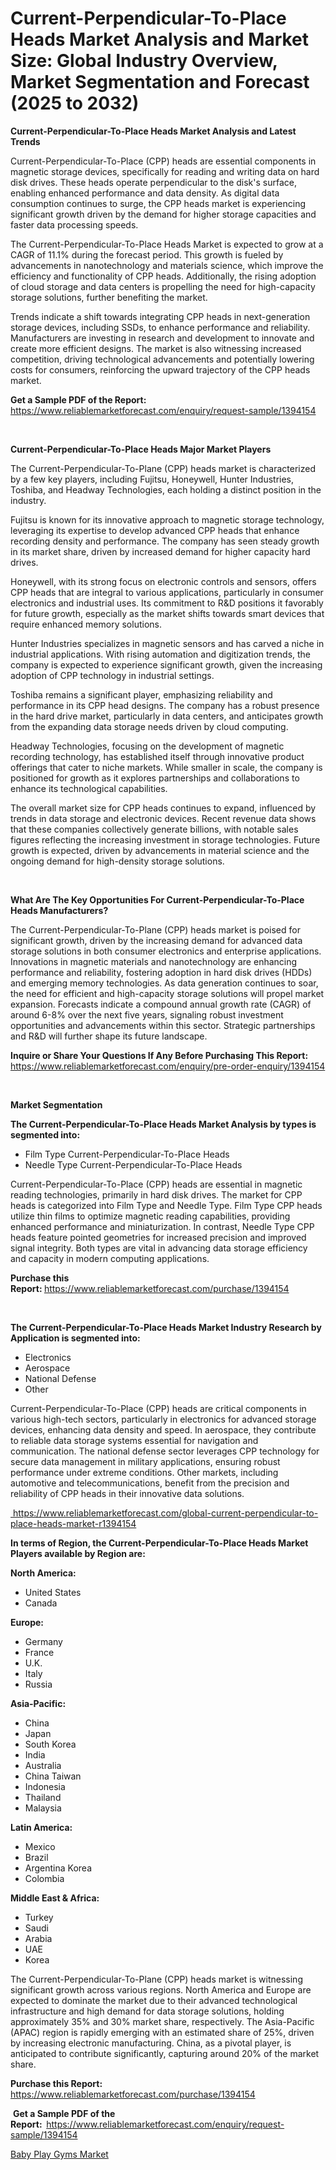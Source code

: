 <p><h1>Current-Perpendicular-To-Place Heads Market Analysis and Market Size: Global Industry Overview, Market Segmentation and Forecast (2025 to 2032)</h1></p><p><strong>Current-Perpendicular-To-Place Heads Market Analysis and Latest Trends</strong></p>
<p><p>Current-Perpendicular-To-Place (CPP) heads are essential components in magnetic storage devices, specifically for reading and writing data on hard disk drives. These heads operate perpendicular to the disk's surface, enabling enhanced performance and data density. As digital data consumption continues to surge, the CPP heads market is experiencing significant growth driven by the demand for higher storage capacities and faster data processing speeds.</p><p>The Current-Perpendicular-To-Place Heads Market is expected to grow at a CAGR of 11.1% during the forecast period. This growth is fueled by advancements in nanotechnology and materials science, which improve the efficiency and functionality of CPP heads. Additionally, the rising adoption of cloud storage and data centers is propelling the need for high-capacity storage solutions, further benefiting the market.</p><p>Trends indicate a shift towards integrating CPP heads in next-generation storage devices, including SSDs, to enhance performance and reliability. Manufacturers are investing in research and development to innovate and create more efficient designs. The market is also witnessing increased competition, driving technological advancements and potentially lowering costs for consumers, reinforcing the upward trajectory of the CPP heads market.</p></p>
<p><strong>Get a Sample PDF of the Report:&nbsp;</strong> <a href="https://www.reliablemarketforecast.com/enquiry/request-sample/1394154?utm_campaign=2397&utm_medium=2&utm_source=Github&utm_content=ia&utm_term=22032025&utm_id=current-perpendicular-to-place-heads">https://www.reliablemarketforecast.com/enquiry/request-sample/1394154</a></p>
<p>&nbsp;</p>
<p><strong>Current-Perpendicular-To-Place Heads Major Market Players</strong></p>
<p><p>The Current-Perpendicular-To-Plane (CPP) heads market is characterized by a few key players, including Fujitsu, Honeywell, Hunter Industries, Toshiba, and Headway Technologies, each holding a distinct position in the industry.</p><p>Fujitsu is known for its innovative approach to magnetic storage technology, leveraging its expertise to develop advanced CPP heads that enhance recording density and performance. The company has seen steady growth in its market share, driven by increased demand for higher capacity hard drives.</p><p>Honeywell, with its strong focus on electronic controls and sensors, offers CPP heads that are integral to various applications, particularly in consumer electronics and industrial uses. Its commitment to R&D positions it favorably for future growth, especially as the market shifts towards smart devices that require enhanced memory solutions.</p><p>Hunter Industries specializes in magnetic sensors and has carved a niche in industrial applications. With rising automation and digitization trends, the company is expected to experience significant growth, given the increasing adoption of CPP technology in industrial settings.</p><p>Toshiba remains a significant player, emphasizing reliability and performance in its CPP head designs. The company has a robust presence in the hard drive market, particularly in data centers, and anticipates growth from the expanding data storage needs driven by cloud computing.</p><p>Headway Technologies, focusing on the development of magnetic recording technology, has established itself through innovative product offerings that cater to niche markets. While smaller in scale, the company is positioned for growth as it explores partnerships and collaborations to enhance its technological capabilities.</p><p>The overall market size for CPP heads continues to expand, influenced by trends in data storage and electronic devices. Recent revenue data shows that these companies collectively generate billions, with notable sales figures reflecting the increasing investment in storage technologies. Future growth is expected, driven by advancements in material science and the ongoing demand for high-density storage solutions.</p></p>
<p>&nbsp;</p>
<p><strong>What Are The Key Opportunities For Current-Perpendicular-To-Place Heads Manufacturers?</strong></p>
<p><p>The Current-Perpendicular-To-Plane (CPP) heads market is poised for significant growth, driven by the increasing demand for advanced data storage solutions in both consumer electronics and enterprise applications. Innovations in magnetic materials and nanotechnology are enhancing performance and reliability, fostering adoption in hard disk drives (HDDs) and emerging memory technologies. As data generation continues to soar, the need for efficient and high-capacity storage solutions will propel market expansion. Forecasts indicate a compound annual growth rate (CAGR) of around 6-8% over the next five years, signaling robust investment opportunities and advancements within this sector. Strategic partnerships and R&D will further shape its future landscape.</p></p>
<p><strong>Inquire or Share Your Questions If Any Before Purchasing This Report:</strong> <a href="https://www.reliablemarketforecast.com/enquiry/pre-order-enquiry/1394154?utm_campaign=2397&utm_medium=2&utm_source=Github&utm_content=ia&utm_term=22032025&utm_id=current-perpendicular-to-place-heads">https://www.reliablemarketforecast.com/enquiry/pre-order-enquiry/1394154</a></p>
<p>&nbsp;</p>
<p><strong>Market Segmentation</strong></p>
<p><strong>The Current-Perpendicular-To-Place Heads Market Analysis by types is segmented into:</strong></p>
<p><ul><li>Film Type Current-Perpendicular-To-Place Heads</li><li>Needle Type Current-Perpendicular-To-Place Heads</li></ul></p>
<p><p>Current-Perpendicular-To-Place (CPP) heads are essential in magnetic reading technologies, primarily in hard disk drives. The market for CPP heads is categorized into Film Type and Needle Type. Film Type CPP heads utilize thin films to optimize magnetic reading capabilities, providing enhanced performance and miniaturization. In contrast, Needle Type CPP heads feature pointed geometries for increased precision and improved signal integrity. Both types are vital in advancing data storage efficiency and capacity in modern computing applications.</p></p>
<p><strong>Purchase this Report:&nbsp;</strong><a href="https://www.reliablemarketforecast.com/purchase/1394154?utm_campaign=2397&utm_medium=2&utm_source=Github&utm_content=ia&utm_term=22032025&utm_id=current-perpendicular-to-place-heads">https://www.reliablemarketforecast.com/purchase/1394154</a></p>
<p>&nbsp;</p>
<p><strong>The Current-Perpendicular-To-Place Heads Market Industry Research by Application is segmented into:</strong></p>
<p><ul><li>Electronics</li><li>Aerospace</li><li>National Defense</li><li>Other</li></ul></p>
<p><p>Current-Perpendicular-To-Place (CPP) heads are critical components in various high-tech sectors, particularly in electronics for advanced storage devices, enhancing data density and speed. In aerospace, they contribute to reliable data storage systems essential for navigation and communication. The national defense sector leverages CPP technology for secure data management in military applications, ensuring robust performance under extreme conditions. Other markets, including automotive and telecommunications, benefit from the precision and reliability of CPP heads in their innovative data solutions.</p></p>
<p><a href="https://www.reliablemarketforecast.com/global-current-perpendicular-to-place-heads-market-r1394154?utm_campaign=2397&utm_medium=2&utm_source=Github&utm_content=ia&utm_term=22032025&utm_id=current-perpendicular-to-place-heads">&nbsp;https://www.reliablemarketforecast.com/global-current-perpendicular-to-place-heads-market-r1394154</a></p>
<p><strong>In terms of Region, the Current-Perpendicular-To-Place Heads Market Players available by Region are:</strong></p>
<p>
    <p> <strong> North America: </strong>
        <ul>
            <li>United States</li>
            <li>Canada</li>
        </ul>
        </p> 
    <p> <strong> Europe: </strong>
        <ul>
            <li>Germany</li>
            <li>France</li>
            <li>U.K.</li>
            <li>Italy</li>
            <li>Russia</li>
        </ul>
        </p> 
    <p> <strong> Asia-Pacific: </strong>
        <ul>
            <li>China</li>
            <li>Japan</li>
            <li>South Korea</li>
            <li>India</li>
            <li>Australia</li>
            <li>China Taiwan</li>
            <li>Indonesia</li>
            <li>Thailand</li>
            <li>Malaysia</li>
        </ul>
        </p> 
    <p> <strong> Latin America: </strong>
        <ul>
            <li>Mexico</li>
            <li>Brazil</li>
            <li>Argentina Korea</li>
            <li>Colombia</li>
        </ul>
        </p> 
    <p> <strong> Middle East & Africa: </strong>
        <ul>
            <li>Turkey</li>
            <li>Saudi</li>
            <li>Arabia</li>
            <li>UAE</li>
            <li>Korea</li>
        </ul>
    </p>
    </p>
<p><p>The Current-Perpendicular-To-Plane (CPP) heads market is witnessing significant growth across various regions. North America and Europe are expected to dominate the market due to their advanced technological infrastructure and high demand for data storage solutions, holding approximately 35% and 30% market share, respectively. The Asia-Pacific (APAC) region is rapidly emerging with an estimated share of 25%, driven by increasing electronic manufacturing. China, as a pivotal player, is anticipated to contribute significantly, capturing around 20% of the market share.</p></p>
<p><strong>Purchase this Report: </strong><a href="https://www.reliablemarketforecast.com/purchase/1394154?utm_campaign=2397&utm_medium=2&utm_source=Github&utm_content=ia&utm_term=22032025&utm_id=current-perpendicular-to-place-heads">https://www.reliablemarketforecast.com/purchase/1394154</a></p>
<p>&nbsp;<strong>Get a Sample PDF of the Report:&nbsp;&nbsp;</strong><a href="https://www.reliablemarketforecast.com/enquiry/request-sample/1394154?utm_campaign=2397&utm_medium=2&utm_source=Github&utm_content=ia&utm_term=22032025&utm_id=current-perpendicular-to-place-heads">https://www.reliablemarketforecast.com/enquiry/request-sample/1394154</a></p>
<p><strong></strong></p>
<p><p><a href="https://github.com/FahadAhmed223/Market-Research-Report-List-1/blob/main/baby-play-gyms-market.md?utm_campaign=2397&utm_medium=2&utm_source=Github&utm_content=ia&utm_term=22032025&utm_id=current-perpendicular-to-place-heads">Baby Play Gyms Market</a></p></p>